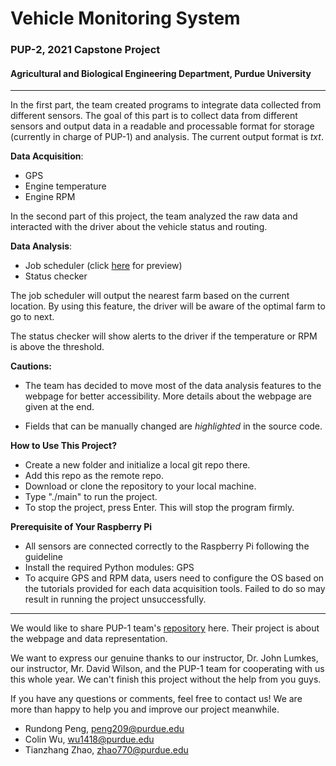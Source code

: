 # Vehicle Monitoring System

### PUP-2, 2021 Capstone Project

#### Agricultural and Biological Engineering Department, Purdue University

---

In the first part, the team created programs to integrate data collected from different sensors. The goal of this part
is to collect data from different sensors and output data in a readable and processable format for storage (currently
in charge of PUP-1) and analysis. The current output format is *txt*.


**Data Acquisition**:
- GPS
- Engine temperature
- Engine RPM

In the second part of this project, the team analyzed the raw data and interacted with the driver about the vehicle
status and routing.

**Data Analysis**:
- Job scheduler (click [here](http://35.224.122.42/scheduler.php) for preview)
- Status checker

The job scheduler will output the nearest farm based on the current location. By using this feature, the driver will
be aware of the optimal farm to go to next.

The status checker will show alerts to the driver if the temperature or RPM is above the threshold.


**Cautions:**
- The team has decided to move most of the data analysis features to the webpage for better accessibility.
More details about the webpage are given at the end.

- Fields that can be manually changed are *highlighted* in the source code.

**How to Use This Project?**
- Create a new folder and initialize a local git repo there.
- Add this repo as the remote repo.  
- Download or clone the repository to your local machine.
- Type "./main" to run the project.
- To stop the project, press Enter. This will stop the program firmly.

**Prerequisite of Your Raspberry Pi**
- All sensors are connected correctly to the Raspberry Pi following the guideline
- Install the required Python modules: GPS
- To acquire GPS and RPM data, users need to configure the OS based on the tutorials provided for each data
  acquisition tools. Failed to do so may result in running the project unsuccessfully. 

---
We would like to share PUP-1 team's [repository](https://github.com/oscarhzf/pup) here. Their project is about
the webpage and data representation.

We want to express our genuine thanks to our instructor, Dr. John Lumkes, our instructor, Mr. David Wilson, and the PUP-1
team for cooperating with us this whole year. We can't finish this project without the help from you guys.

If you have any questions or comments, feel free to contact us! We are more than happy to help you and improve our project
meanwhile.

- Rundong Peng, peng209@purdue.edu
- Colin Wu, wu1418@purdue.edu
- Tianzhang Zhao, zhao770@purdue.edu
